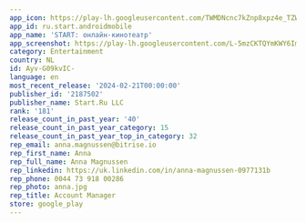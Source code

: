 ```yaml
---
app_icon: https://play-lh.googleusercontent.com/TWMDNcnc7kZnp8xpz4e_TZWexkHZotitwCnxw5SqPkx-kIqBgoLQo6urato7LpWsbQ
app_id: ru.start.androidmobile
app_name: 'START: онлайн-кинотеатр'
app_screenshot: https://play-lh.googleusercontent.com/L-5mzCKTQYmKWY6ImI8PlO3lw9zbjVUtpsC2bBJuigDm3NY_bzhTh2wc6YMyhHs6B9_f
category: Entertainment
country: NL
id: Ayv-G09kvIC-
language: en
most_recent_release: '2024-02-21T00:00:00'
publisher_id: '2187502'
publisher_name: Start.Ru LLC
rank: '181'
release_count_in_past_year: '40'
release_count_in_past_year_category: 15
release_count_in_past_year_top_in_category: 32
rep_email: anna.magnussen@bitrise.io
rep_first_name: Anna
rep_full_name: Anna Magnussen
rep_linkedin: https://uk.linkedin.com/in/anna-magnussen-0977131b
rep_phone: 0044 73 918 00286
rep_photo: anna.jpg
rep_title: Account Manager
store: google_play
---
```

